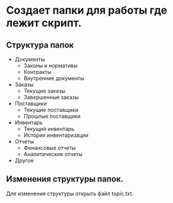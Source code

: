 # Создает папки для работы где лежит скрипт.
## Структура папок
- Документы
  - Законы и нормативы
  - Контракты
  - Внутренние документы
- Заказы
  - Текущие заказы
  - Завершенные заказы
- Поставщики
  - Текущие поставщики
  - Прошлые поставщики
- Инвентарь
  - Текущий инвентарь
  - История инвентаризации
- Отчеты
  - Финансовые отчеты
  - Аналитические отчеты
- Другое

## Изменения структуры папок.
Для изменения структуры открыть файл topic.txt.
